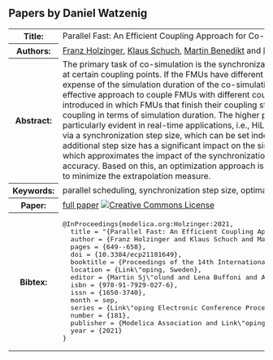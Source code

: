 ## Papers by Daniel Watzenig
<table><tr><th>Title:</th>
<td>Parallel Fast: An Efficient Coupling Approach for Co-Simulation with Different Coupling Step Sizes</td>
</tr>
<tr><th>Authors:</th>
<td>
<a href="/proceedings/authors/FranzHolzinger">Franz Holzinger</a>, <a href="/proceedings/authors/KlausSchuch">Klaus Schuch</a>, <a href="/proceedings/authors/MartinBenedikt">Martin Benedikt</a> and <a href="/proceedings/authors/DanielWatzenig">Daniel Watzenig</a></td>
</tr>
<tr><th>Abstract:</th>
<td>The primary task of co-simulation is the synchronization and exchange of data between the subsystems, e.g., FMUs, at certain coupling points. If the FMUs have different step sizes, the synchronization of the FMUs is often at the expense of the simulation duration of the co-simulation. The presented parallel fast scheduling algorithm is an effective approach to couple FMUs with different coupling step sizes. Therefore, synchronization intervals are introduced in which FMUs that finish their coupling step are synchronized. This allows a high performance of the coupling in terms of simulation duration. The higher performance compared to other scheduling algorithms is particularly evident in real-time applications, i.e., HiL simulations. However, the synchronization intervals are defined via a synchronization step size, which can be set independently to the coupling step sizes of the FMUs. This additional step size has a significant impact on the simulation accuracy. An extrapolation measure is introduced, which approximates the impact of the synchronization step size on the extrapolation error and thus on the simulation accuracy. Based on this, an optimization approach is presented, which derives the optimal synchronization step size to minimize the extrapolation measure.</td></tr>
<tr><th>Keywords:</th>
<td>parallel scheduling, synchronization step size, optimal step size</td></tr>
<tr><th>Paper:</th>
<td><a href="https://doi.org/10.3384/ecp21181649">full paper</a> <a rel="license" href="http://creativecommons.org/licenses/by/4.0/"><img alt="Creative Commons License" style="border-width:0" src="https://i.creativecommons.org/l/by/4.0/80x15.png" /></a></td>
</tr>
<tr><th>Bibtex:</th>
<td><pre>
@InProceedings{modelica.org:Holzinger:2021,
  title = &quot;{Parallel Fast: An Efficient Coupling Approach for Co-Simulation with Different Coupling Step Sizes}&quot;,
  author = {Franz Holzinger and Klaus Schuch and Martin Benedikt and Daniel Watzenig},
  pages = {649--658},
  doi = {10.3384/ecp21181649},
  booktitle = {Proceedings of the 14th International Modelica Conference},
  location = {Link\&quot;oping, Sweden},
  editor = {Martin Sj\&quot;olund and Lena Buffoni and Adrian Pop and Lennart Ochel},
  isbn = {978-91-7929-027-6},
  issn = {1650-3740},
  month = sep,
  series = {Link\&quot;oping Electronic Conference Proceedings},
  number = {181},
  publisher = {Modelica Association and Link\&quot;oping University Electronic Press},
  year = {2021}
}
</pre></td></tr>
</table><br>

